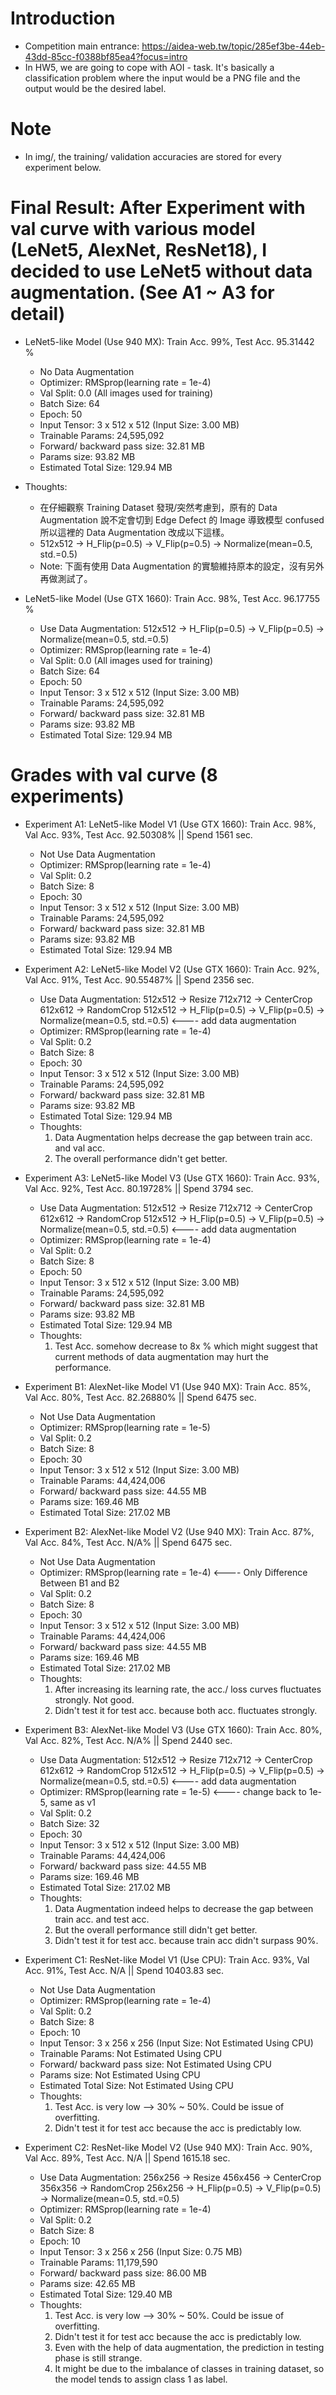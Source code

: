 
# Introduction
* Competition main entrance: https://aidea-web.tw/topic/285ef3be-44eb-43dd-85cc-f0388bf85ea4?focus=intro
* In HW5, we are going to cope with AOI - task. It's basically a classification problem where the input would be a PNG file and the output would be the desired label.

# Note
* In img/, the training/ validation accuracies are stored for every experiment below.

# Final Result: After Experiment with val curve with various model (LeNet5, AlexNet, ResNet18), I decided to use LeNet5 without data augmentation. (See A1 ~ A3 for detail)
* LeNet5-like Model (Use 940 MX): Train Acc. 99%, Test Acc. 95.31442 %
    * No Data Augmentation    
    * Optimizer: RMSprop(learning rate = 1e-4)
    * Val Split: 0.0 (All images used for training)
    * Batch Size: 64
    * Epoch: 50
    * Input Tensor: 3 x 512 x 512 (Input Size: 3.00 MB)
    * Trainable Params: 24,595,092
    * Forward/ backward pass size: 32.81 MB
    * Params size: 93.82 MB
    * Estimated Total Size: 129.94 MB

* Thoughts:
    * 在仔細觀察 Training Dataset 發現/突然考慮到，原有的 Data Augmentation 說不定會切到 Edge Defect 的 Image 導致模型 confused 所以這裡的 Data Augmentation 改成以下這樣。
    * 512x512 → H_Flip(p=0.5) → V_Flip(p=0.5) → Normalize(mean=0.5, std.=0.5)
    * Note: 下面有使⽤ Data Augmentation 的實驗維持原本的設定，沒有另外再做測試了。

* LeNet5-like Model (Use GTX 1660): Train Acc. 98%, Test Acc. 96.17755 %
    * Use Data Augmentation: 512x512 → H_Flip(p=0.5) → V_Flip(p=0.5) → Normalize(mean=0.5, std.=0.5)
    * Optimizer: RMSprop(learning rate = 1e-4)
    * Val Split: 0.0 (All images used for training)
    * Batch Size: 64
    * Epoch: 50
    * Input Tensor: 3 x 512 x 512 (Input Size: 3.00 MB)
    * Trainable Params: 24,595,092
    * Forward/ backward pass size: 32.81 MB
    * Params size: 93.82 MB
    * Estimated Total Size: 129.94 MB

# Grades with val curve (8 experiments)
* Experiment A1: LeNet5-like Model V1 (Use GTX 1660): Train Acc. 98%, Val Acc. 93%, Test Acc. 92.50308% || Spend 1561 sec.
    * Not Use Data Augmentation
    * Optimizer: RMSprop(learning rate = 1e-4)
    * Val Split: 0.2
    * Batch Size: 8
    * Epoch: 30
    * Input Tensor: 3 x 512 x 512 (Input Size: 3.00 MB)
    * Trainable Params: 24,595,092
    * Forward/ backward pass size: 32.81 MB
    * Params size: 93.82 MB
    * Estimated Total Size: 129.94 MB

* Experiment A2: LeNet5-like Model V2 (Use GTX 1660): Train Acc. 92%, Val Acc. 91%, Test Acc. 90.55487% || Spend 2356 sec.
    * Use Data Augmentation: 512x512 -> Resize 712x712 -> CenterCrop 612x612 -> RandomCrop 512x512 -> H_Flip(p=0.5) -> V_Flip(p=0.5) -> Normalize(mean=0.5, std.=0.5) <---- add data augmentation
    * Optimizer: RMSprop(learning rate = 1e-4)
    * Val Split: 0.2
    * Batch Size: 8
    * Epoch: 30
    * Input Tensor: 3 x 512 x 512 (Input Size: 3.00 MB)
    * Trainable Params: 24,595,092
    * Forward/ backward pass size: 32.81 MB
    * Params size: 93.82 MB
    * Estimated Total Size: 129.94 MB
    * Thoughts:
        1. Data Augmentation helps decrease the gap between train acc. and val acc.
        2. The overall performance didn't get better.

* Experiment A3: LeNet5-like Model V3 (Use GTX 1660): Train Acc. 93%, Val Acc. 92%, Test Acc. 80.19728% || Spend 3794 sec.
    * Use Data Augmentation: 512x512 -> Resize 712x712 -> CenterCrop 612x612 -> RandomCrop 512x512 -> H_Flip(p=0.5) -> V_Flip(p=0.5) -> Normalize(mean=0.5, std.=0.5) <---- add data augmentation
    * Optimizer: RMSprop(learning rate = 1e-4)
    * Val Split: 0.2
    * Batch Size: 8
    * Epoch: 50
    * Input Tensor: 3 x 512 x 512 (Input Size: 3.00 MB)
    * Trainable Params: 24,595,092
    * Forward/ backward pass size: 32.81 MB
    * Params size: 93.82 MB
    * Estimated Total Size: 129.94 MB
    * Thoughts:
        1. Test Acc. somehow decrease to 8x % which might suggest that current methods of data augmentation may hurt the performance.

* Experiment B1: AlexNet-like Model V1 (Use 940 MX): Train Acc. 85%, Val Acc. 80%, Test Acc. 82.26880% || Spend 6475 sec.
    * Not Use Data Augmentation
    * Optimizer: RMSprop(learning rate = 1e-5)
    * Val Split: 0.2
    * Batch Size: 8
    * Epoch: 30
    * Input Tensor: 3 x 512 x 512 (Input Size: 3.00 MB)
    * Trainable Params: 44,424,006
    * Forward/ backward pass size: 44.55 MB
    * Params size: 169.46 MB
    * Estimated Total Size: 217.02 MB

* Experiment B2: AlexNet-like Model V2 (Use 940 MX): Train Acc. 87%, Val Acc. 84%, Test Acc. N/A% || Spend 6475 sec.
    * Not Use Data Augmentation
    * Optimizer: RMSprop(learning rate = 1e-4) <---- Only Difference Between B1 and B2
    * Val Split: 0.2
    * Batch Size: 8
    * Epoch: 30
    * Input Tensor: 3 x 512 x 512 (Input Size: 3.00 MB)
    * Trainable Params: 44,424,006
    * Forward/ backward pass size: 44.55 MB
    * Params size: 169.46 MB
    * Estimated Total Size: 217.02 MB
    * Thoughts: 
        1. After increasing its learning rate, the acc./ loss curves fluctuates strongly. Not good.
        2. Didn't test it for test acc. because both acc. fluctuates strongly.

* Experiment B3: AlexNet-like Model V3 (Use GTX 1660): Train Acc. 80%, Val Acc. 82%, Test Acc. N/A% || Spend 2440 sec.
    * Use Data Augmentation: 512x512 -> Resize 712x712 -> CenterCrop 612x612 -> RandomCrop 512x512 -> H_Flip(p=0.5) -> V_Flip(p=0.5) -> Normalize(mean=0.5, std.=0.5) <---- add data augmentation
    * Optimizer: RMSprop(learning rate = 1e-5) <---- change back to 1e-5, same as v1
    * Val Split: 0.2
    * Batch Size: 32
    * Epoch: 30
    * Input Tensor: 3 x 512 x 512 (Input Size: 3.00 MB)
    * Trainable Params: 44,424,006
    * Forward/ backward pass size: 44.55 MB
    * Params size: 169.46 MB
    * Estimated Total Size: 217.02 MB
    * Thoughts:
        1. Data Augmentation indeed helps to decrease the gap between train acc. and test acc.
        2. But the overall performance still didn't get better.
        3. Didn't test it for test acc. because train acc didn't surpass 90%.

* Experiment C1: ResNet-like Model V1 (Use CPU): Train Acc. 93%, Val Acc. 91%, Test Acc. N/A || Spend 10403.83 sec.
    * Not Use Data Augmentation
    * Optimizer: RMSprop(learning rate = 1e-4)
    * Val Split: 0.2
    * Batch Size: 8
    * Epoch: 10
    * Input Tensor: 3 x 256 x 256 (Input Size: Not Estimated Using CPU)
    * Trainable Params: Not Estimated Using CPU
    * Forward/ backward pass size: Not Estimated Using CPU
    * Params size: Not Estimated Using CPU
    * Estimated Total Size: Not Estimated Using CPU
    * Thoughts: 
        1. Test Acc. is very low --> 30% ~ 50%. Could be issue of overfitting.
        2. Didn't test it for test acc because the acc is predictably low.

* Experiment C2: ResNet-like Model V2 (Use 940 MX): Train Acc. 90%, Val Acc. 89%, Test Acc. N/A || Spend 1615.18 sec.
    * Use Data Augmentation: 256x256 -> Resize 456x456 -> CenterCrop 356x356 -> RandomCrop 256x256 -> H_Flip(p=0.5) -> V_Flip(p=0.5) -> Normalize(mean=0.5, std.=0.5)
    * Optimizer: RMSprop(learning rate = 1e-4)
    * Val Split: 0.2
    * Batch Size: 8
    * Epoch: 10
    * Input Tensor: 3 x 256 x 256 (Input Size: 0.75 MB)
    * Trainable Params: 11,179,590
    * Forward/ backward pass size: 86.00 MB
    * Params size: 42.65 MB
    * Estimated Total Size: 129.40 MB
    * Thoughts: 
        1. Test Acc. is very low --> 30% ~ 50%. Could be issue of overfitting.
        2. Didn't test it for test acc because the acc is predictably low.
        3. Even with the help of data augmentation, the prediction in testing phase is still strange.
        4. It might be due to the imbalance of classes in training dataset, so the model tends to assign class 1 as label.